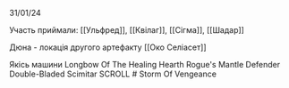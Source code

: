 31/01/24

Участь приймали: [[Ульфред]], [[Квілаг]], [[Сігма]], [[Шадар]]

Дюна - локація другого артефакту  [[Око Селіасет]]

Якісь машини
Longbow Of The Healing Hearth
Rogue's Mantle
Defender Double-Bladed Scimitar
SCROLL # Storm Of Vengeance


